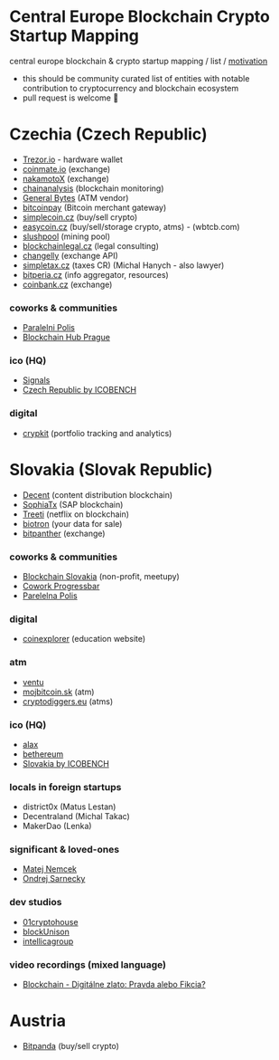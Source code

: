 # Central Europe Blockchain Crypto Startup Mapping
central europe blockchain & crypto startup mapping / list / [motivation](http://www.electronicbeats.net/a-beginners-guide-to-the-decentralized-internet/)

- this should be community curated list of entities with notable contribution to cryptocurrency and blockchain ecosystem
- pull request is welcome 🤗 

# Czechia (Czech Republic)
- [Trezor.io](https://trezor.io/) - hardware wallet
- [coinmate.io](https://coinmate.io) (exchange)
- [nakamotoX](https://nakamotox.com/) (exchange)
- [chainanalysis](https://www.chainalysis.com/) (blockchain monitoring)
- [General Bytes](https://www.generalbytes.com/) (ATM vendor)
- [bitcoinpay](https://www.bitcoinpay.com) (Bitcoin merchant gateway)
- [simplecoin.cz](https://exchange.simplecoin.eu/) (buy/sell crypto)
- [easycoin.cz](https://www.easycoin.cz/) (buy/sell/storage crypto, atms) -  (wbtcb.com)
- [slushpool](https://slushpool.com) (mining pool)
- [blockchainlegal.cz](https://www.blockchainlegal.cz/) (legal consulting)
- [changelly](https://changelly.com/) (exchange API)
- [simpletax.cz](http://www.simpletax.cz/) (taxes CR) (Michal Hanych - also lawyer)
- [bitperia.cz](https://bitperia.cz/) (info aggregator, resources)
- [coinbank.cz](https://coinbank.cz/) (exchange)

### coworks & communities 
- [Paralelni Polis](https://www.paralelnipolis.cz/)
- [Blockchain Hub Prague](https://www.blockchainhubprague.com/)

### ico (HQ)
- [Signals](https://signals.network/)
- [Czech Republic by ICOBENCH](https://icobench.com/icos?page=1&filterCountry=Slovakia)

### digital
- [crypkit](https://www.crypkit.com/) (portfolio tracking and analytics)

# Slovakia (Slovak Republic)
- [Decent](https://decent.ch/) (content distribution blockchain)
- [SophiaTx](https://www.sophiatx.com/) (SAP blockchain)
- [Treeti](https://treeti.com/) (netflix on blockchain)
- [biotron](https://biotron.io/) (your data for sale)
- [bitpanther](https://www.bitpanther.com/sk/) (exchange)

### coworks & communities
- [Blockchain Slovakia](https://blockchainslovakia.sk) (non-profit, meetupy)
- [Cowork Progressbar](https://cowork.progressbar.sk/#/)
- [Parelelna Polis](https://paralelnapolis.sk/)

### digital
- [coinexplorer](https://coinexplorer.sk/) (education website)

### atm
- [ventu](https://ventu.io/)
- [mojbitcoin.sk](http://mojbitcoin.sk/) (atm)
- [cryptodiggers.eu](https://cryptodiggers.eu/) (atms)

### ico (HQ)
- [alax](https://alax.io/)
- [bethereum](https://bethereum.com/)
- [Slovakia by ICOBENCH](https://icobench.com/icos?page=1&filterCountry=Slovakia)

### locals in foreign startups
- district0x (Matus Lestan)
- Decentraland (Michal Takac)
- MakerDao (Lenka)

### significant & loved-ones
- [Matej Nemcek](https://hypersignal.xyz/)
- [Ondrej Sarnecky](http://ondrejsarnecky.com/)

### dev studios
- [01cryptohouse](https://www.01cryptohouse.com/)
- [blockUnison](https://blockunison.com/)
- [intellicagroup](https://intellicagroup.com/)

### video recordings (mixed language)
- [Blockchain - Digitálne zlato: Pravda alebo Fikcia?](https://youtu.be/Y-Kd8u5Rd9w)

# Austria 
- [Bitpanda](https://www.bitpanda.com/en) (buy/sell crypto)
